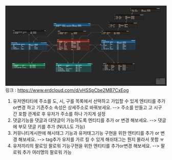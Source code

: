 ![Alt text](sellingERD%EA%B3%BC%EC%A0%9C.png)
링크 : https://www.erdcloud.com/d/vHSSpCbe2MB7CxEog

1. 유저엔티티에 주소를 도, 시, 구를 목록에서 선택하고 가입할 수 있게 엔티티를 추가or변경 하고 기존주소 속성은 상세주소로 바꿔보세요.
--> 주소를 만들고 고 시구 간 포함 관계로 후 유저가 주소를 하나 가지게 설정
2. 댓글기능을 댓글과 대댓글이 가능하도록 엔티티를 추가 or 변경 해보세요.
--> 댓글에 부모 댓글 키를 추가 (NULL도 가능) 
3. 커뮤니티게시판에 해시태그 기능과 유저태그기능 구현을 위한 엔티티를 추가 or 변경 해보세요.
--> tag추가 유저를 가르 킬 수 있게 해쉬태그는 뭔지 몰라서 못함 ㅠ
4. 유저끼리의 팔로잉 팔로워 기능구현을 위한 엔티티를 추가or변경 해보세요.
--> 팔로워 추가 여러명의 팔로워 가능